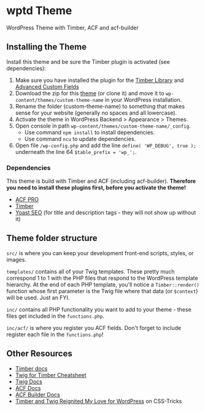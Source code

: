 # wptd Theme

WordPress Theme with Timber, ACF and acf-builder

## Installing the Theme

Install this theme and be sure the Timber plugin is activated (see dependencies):

1. Make sure you have installed the plugin for the [Timber Library](https://wordpress.org/plugins/timber-library/) and [Advanced Custom Fields](https://de.wordpress.org/plugins/advanced-custom-fields/)
2. Download the zip for this [theme](https://github.com/) (or clone it) and move it to `wp-content/themes/custom-theme-name` in your WordPress installation.
3. Rename the folder (custom-theme-name) to something that makes sense for your website (generally no spaces and all lowercase).
4. Activate the theme in WordPress Backend > Appearance > Themes.
5. Open console in path `wp-content/themes/custom-theme-name/_config`.
    - Use command `npm install` to install dependencies.
    - Use command `ncu` to update dependencies.
6. Open file `/wp-config.php` and add the line `define( 'WP_DEBUG', true );` underneath the line 64 `$table_prefix = 'wp_';`.


### Dependencies

This theme is build with Timber and ACF (including acf-builder). **Therefore you need to install these plugins first, before you activate the theme!**

-  [ACF PRO](https://www.advancedcustomfields.com/pro/)
-  [Timber](https://de.wordpress.org/plugins/timber-library/)
-  [Yoast SEO](https://de.wordpress.org/plugins/wordpress-seo/) (for title and description tags - they will not show up without it)

## Theme folder structure

`src/` is where you can keep your development front-end scripts, styles, or images.

`templates/` contains all of your Twig templates. These pretty much correspond 1 to 1 with the PHP files that respond to the WordPress template hierarchy. At the end of each PHP template, you'll notice a `Timber::render()` function whose first parameter is the Twig file where that data (or `$context`) will be used. Just an FYI.

`inc/` contains all PHP functionality you want to add to your theme - these files get included in the `functions.php`.

`inc/acf/` is where you register you ACF fields. Don't forget to include register each file in the `functions.php`!

## Other Resources

-  [Timber docs](https://timber.github.io/docs/)
-  [Twig for Timber Cheatsheet](http://notlaura.com/the-twig-for-timber-cheatsheet/)
-  [Twig Docs](https://twig.symfony.com/doc/2.x/functions/index.html)
-  [ACF Docs](https://www.advancedcustomfields.com/resources/)
-  [ACF Builder Docs](https://github.com/StoutLogic/acf-builder/wiki)
-  [Timber and Twig Reignited My Love for WordPress](https://css-tricks.com/timber-and-twig-reignited-my-love-for-wordpress/) on CSS-Tricks
